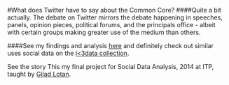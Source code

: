 #What does Twitter have to say about the Common Core?
####Quite a bit actually. The debate on Twitter mirrors the debate happening in speeches, panels, opinion pieces, political forums, and the principals office - albeit with certain groups making greater use of the medium than others.

####See my findings and analysis [here](https://medium.com/i-data/understanding-the-common-core-debate-using-twitter-data-57b5502acf7b) and definitely check out similar uses social data on the [i<3data collection](https://medium.com/i-data).

See the story
This my final project for Social Data Analysis, 2014 at ITP, taught by [Gilad Lotan](http://giladlotan.com/).


